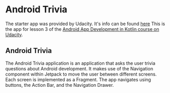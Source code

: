 # Android Trivia

The starter app was provided by Udacity. It's info can be found [here](https://github.com/udacity/andfun-kotlin-android-trivia/tree/starter-code#how-to-use-this-repo-while-taking-the-course)
This is the app for lesson 3 of the [Android App Development in Kotlin course on Udacity](https://www.udacity.com/course/developing-android-apps-with-kotlin--ud9012).

## Android Trivia 


The Android Trivia application is an application that asks the user trivia questions about Android development.  It makes use of the Navigation component within Jetpack to move the user between different screens.  Each screen is implemented as a Fragment.
The app navigates using buttons, the Action Bar, and the Navigation Drawer.


